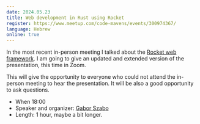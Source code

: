 ```yaml
---
date: 2024.05.23
title: Web development in Rust using Rocket
register: https://www.meetup.com/code-mavens/events/300974367/
language: Hebrew
online: true
---
```


In the most recent in-person meeting I talked about the [Rocket web framework](https://rocket.rs/). I am going to give an updated and extended version of the presentation, this time in Zoom.

This will give the opportunity to everyone who could not attend the in-person meeting to hear the presentation. It will be also a good opportunity to ask questions.

* When 18:00
* Speaker and organizer: [Gabor Szabo](https://szabgab.com/)
* Length: 1 hour, maybe a bit longer.



